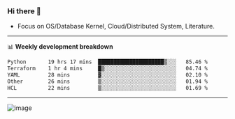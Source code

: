 ### Hi there 👋
<!-- * Daily Meditation via Leetcode/Competitive-Programming. -->
* Focus on OS/Database Kernel, Cloud/Distributed System, Literature.

-------

📊 **Weekly development breakdown**
<!--START_SECTION:waka-->

```txt
Python       19 hrs 17 mins  █████████████████████▒░░░   85.46 %
Terraform    1 hr 4 mins     █▒░░░░░░░░░░░░░░░░░░░░░░░   04.74 %
YAML         28 mins         ▓░░░░░░░░░░░░░░░░░░░░░░░░   02.10 %
Other        26 mins         ▒░░░░░░░░░░░░░░░░░░░░░░░░   01.94 %
HCL          22 mins         ▒░░░░░░░░░░░░░░░░░░░░░░░░   01.69 %
```

<!--END_SECTION:waka-->

-------

<!-- [![Leetcode Stats](https://leetcard.jacoblin.cool/hzhang413?font=Fira+Mono)](https://leetcode.com/fxrc) -->
![image](./cyberpunk-ghost-in-the-shell.gif)
<!--![image](./gis-archive.png)-->
